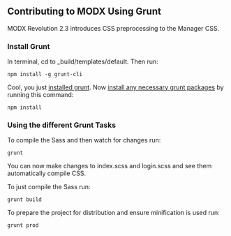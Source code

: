 ## Contributing to MODX Using Grunt
MODX Revolution 2.3 introduces CSS preprocessing to the Manager CSS. 

### Install Grunt
In terminal, cd to _build/templates/default. Then run:

	npm install -g grunt-cli
	
Cool, you just [installed grunt](http://gruntjs.com/getting-started#installing-the-cli). Now [install any necessary grunt packages](http://gruntjs.com/getting-started#installing-grunt-and-gruntplugins) by running this command:

	npm install
	
### Using the different Grunt Tasks
To compile the Sass and then watch for changes run:

	grunt
	
You can now make changes to index.scss and login.scss and see them automatically compile CSS.
	
To just compile the Sass run:

	grunt build
	
To prepare the project for distribution and ensure minification is used run:

	grunt prod

